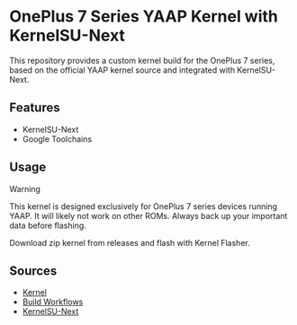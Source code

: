 # OnePlus 7 Series YAAP Kernel with KernelSU-Next

This repository provides a custom kernel build for the OnePlus 7 series, based on the official YAAP kernel source and integrated with KernelSU-Next.

## Features

- KernelSU-Next
- Google Toolchains

## Usage

> [!WARNING]
> This kernel is designed exclusively for OnePlus 7 series devices running YAAP. It will likely not work on other ROMs.
> Always back up your important data before flashing.

Download zip kernel from releases and flash with Kernel Flasher.

## Sources

- [Kernel](https://github.com/yaap/kernel_oneplus_sm8150)
- [Build Workflows](https://github.com/hi4th/kernel_oneplus_sm8150)
- [KernelSU-Next](https://github.com/KernelSU-Next/KernelSU-Next)


